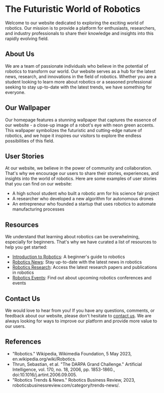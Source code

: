 <!--
Write me content for website with wallpaper which alt text is:

"A close-up image of a robot's eye with neon green accents"

The name/title of the page should not be 1:1 copy of the alt text but rather a real content of the website which is using this wallpaper.

- Use markdown format 
- Start with the heading
- The content should look like a real website 
- Include real sections like references, contact, user stories, etc. use things relevant to the page purpose.
- Feel free to use structure like headings, bullets, numbering, blockquotes, paragraphs, horizontal lines, etc.
- You can use formatting like bold or _italic_
- You can include UTF-8 emojis
- Links should be only #hash anchors (and you can refer to the document itself)
- Do not include images
-->

<!--font:"Roboto"-->

# The Futuristic World of Robotics

Welcome to our website dedicated to exploring the exciting world of robotics. Our mission is to provide a platform for enthusiasts, researchers, and industry professionals to share their knowledge and insights into this rapidly evolving field.

## About Us

We are a team of passionate individuals who believe in the potential of robotics to transform our world. Our website serves as a hub for the latest news, research, and innovations in the field of robotics. Whether you are a student looking to learn more about robotics or a seasoned professional seeking to stay up-to-date with the latest trends, we have something for everyone.

## Our Wallpaper

Our homepage features a stunning wallpaper that captures the essence of our website - a close-up image of a robot's eye with neon green accents. This wallpaper symbolizes the futuristic and cutting-edge nature of robotics, and we hope it inspires our visitors to explore the endless possibilities of this field.

## User Stories

At our website, we believe in the power of community and collaboration. That's why we encourage our users to share their stories, experiences, and insights into the world of robotics. Here are some examples of user stories that you can find on our website:

- A high school student who built a robotic arm for his science fair project
- A researcher who developed a new algorithm for autonomous drones
- An entrepreneur who founded a startup that uses robotics to automate manufacturing processes

## Resources

We understand that learning about robotics can be overwhelming, especially for beginners. That's why we have curated a list of resources to help you get started:

- [Introduction to Robotics](#intro-to-robotics): A beginner's guide to robotics
- [Robotics News](#robotics-news): Stay up-to-date with the latest news in robotics
- [Robotics Research](#robotics-research): Access the latest research papers and publications in robotics
- [Robotics Events](#robotics-events): Find out about upcoming robotics conferences and events

## Contact Us

We would love to hear from you! If you have any questions, comments, or feedback about our website, please don't hesitate to [contact us](#contact-us). We are always looking for ways to improve our platform and provide more value to our users.

## References

- "Robotics." Wikipedia, Wikimedia Foundation, 5 May 2023, en.wikipedia.org/wiki/Robotics.
- Thrun, Sebastian, et al. "The DARPA Grand Challenge." Artificial Intelligence, vol. 170, no. 18, 2006, pp. 1853-1860., doi:10.1016/j.artint.2006.09.005.
- "Robotics Trends & News." Robotics Business Review, 2023, roboticsbusinessreview.com/category/trends-news/.
